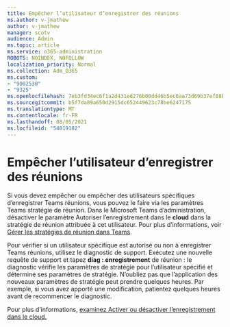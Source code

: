 ```yaml
---
title: Empêcher l’utilisateur d’enregistrer des réunions
ms.author: v-jmathew
author: v-jmathew
manager: scotv
audience: Admin
ms.topic: article
ms.service: o365-administration
ROBOTS: NOINDEX, NOFOLLOW
localization_priority: Normal
ms.collection: Adm_O365
ms.custom:
- "9002530"
- "9325"
ms.openlocfilehash: 7eb3fd34ec6f1a2d431ed276b00dd46b5ec6aa73d69b37ef88b1ba0ca6f5d077
ms.sourcegitcommit: b5f7da89a650d2915dc652449623c78be6247175
ms.translationtype: MT
ms.contentlocale: fr-FR
ms.lasthandoff: 08/05/2021
ms.locfileid: "54019182"
---
```

# <a name="block-user-from-recording-meetings"></a>Empêcher l’utilisateur d’enregistrer des réunions

Si vous  devez empêcher ou empêcher des utilisateurs spécifiques d’enregistrer Teams réunions, vous pouvez le faire via les paramètres Teams stratégie de réunion. Dans le Microsoft Teams d’administration, désactiver le paramètre Autoriser l’enregistrement dans le **cloud** dans la stratégie de réunion attribuée à cet utilisateur. Pour plus d’informations, voir [Gérer les stratégies de réunion dans Teams](https://docs.microsoft.com/microsoftteams/meeting-policies-in-teams#allow-cloud-recording).

Pour vérifier si un utilisateur spécifique est autorisé ou non à enregistrer Teams réunions, utilisez le diagnostic de support. Exécutez une nouvelle requête de support et tapez **diag : enregistrement** de réunion : le diagnostic vérifie les paramètres de stratégie pour l’utilisateur spécifié et détermine ses paramètres de stratégie. N’oubliez pas que l’application des nouveaux paramètres de stratégie peut prendre quelques heures. Par exemple, si vous avez apporté une modification, patientez quelques heures avant de recommencer le diagnostic.

Pour plus d’informations, [examinez Activer ou désactiver l’enregistrement dans le cloud.](https://docs.microsoft.com/microsoftteams/cloud-recording#turn-on-or-turn-off-cloud-recording)
